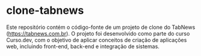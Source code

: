 # clone-tabnews
Este repositório contém o código-fonte de um projeto de clone do TabNews (https://tabnews.com.br). O projeto foi desenvolvido como parte do curso Curso.dev, com o objetivo de aplicar conceitos de criação de aplicações web, incluindo front-end, back-end e integração de sistemas.

